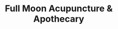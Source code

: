 ---
title: "Full Moon Acupuncture & Apothecary"
url: /baltimore/full-moon-acupuncture-und-apothecary/
shop: Kräuter
---